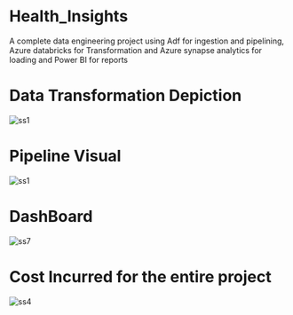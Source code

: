# Health_Insights
A complete data engineering project using Adf for ingestion and pipelining, Azure databricks for Transformation and Azure synapse analytics for loading and Power BI for reports 

# Data Transformation Depiction
![ss1](https://github.com/Amir-Razvi/Health_Insights/assets/67238892/71b46296-bcaa-4338-825d-30cb338bc09f)

# Pipeline Visual
![ss1](https://github.com/Amir-Razvi/Health_Insights/assets/67238892/b53080ab-90bb-413f-931e-8079a708d7b0)

# DashBoard
![ss7](https://github.com/Amir-Razvi/Health_Insights/assets/67238892/c3701828-5839-412f-8d36-8b6569c61a1d)

# Cost Incurred for the entire project
![ss4](https://github.com/Amir-Razvi/Health_Insights/assets/67238892/9a2007f2-e6e4-4628-80fc-eac05935846a)

